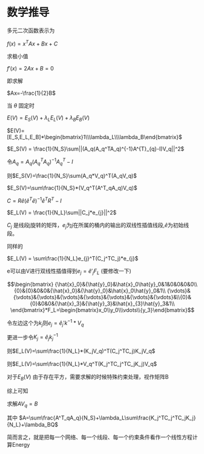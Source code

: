 # 数学推导

多元二次函数表示为

$f(x) = x^TAx+Bx+C$​

求极小值

$f'(x)=2Ax+B=0$

即求解

$Ax=-\frac{1}{2}B$

当 $\theta$ 固定时

$E(V) = E_S(V)+\lambda_LE_L(V) +\lambda_BE_B(V)$

$E(V)=[E_S,E_L,E_B]*\begin{bmatrix}1\\\lambda_L\\\lambda_B\end{bmatrix}$



$E_S(V) = \frac{1}{N_S}\sum||(A_q(A_q^TA_q)^{-1}A^{T}_{q}-I)V_q||^2$

令$A_q=A_q(A_q^TA_q)^{-1}A^{T}_{q}-I$

则$E_S(V)=\frac{1}{N_S}\sum(A_q*V_q)^T(A_qV_q)$

$E_S(V)=\sum\frac{1}{N_S}*(V_q^T(A^T_qA_q)V_q)$

$C = R\hat{e}(\hat{e}^T\hat{e})^{-1}\hat{e}^TR^T-I$

$E_L(V) = \frac{1}{N_L}\sum||C_j*e_{j}||^2$

$C_j$ 是线段j旋转的矩阵，$e_{j}$为$j$在所属的桶内的输出的双线性插值线段,$\hat{e}$为初始线段。

同样的

$E_L(V) = \sum\frac{1}{N_L}e_{j}^T(C_j^TC_j)*e_{j}$

e可以由V进行双线性插值得到$e_j=\hat{e}'_jF_L$ (要修改一下)

$$\begin{bmatrix}
{\hat{x}_0}&{\hat{y}_0}&\hat{x}_0\hat{y}_0&1&0&0&0&0\\
{0}&{0}&0&0&{\hat{x}_0}&{\hat{y}_0}&\hat{x}_0\hat{y}_0&1\\
{\vdots}&{\vdots}&{\vdots}&{\vdots}&{\vdots}&{\vdots}&{\vdots}&{\vdots}&\\{0}&{0}&0&0&{\hat{x}_3}&{\hat{y}_3}&\hat{x}_{3}\hat{y}_3&1\\
\end{bmatrix}*F_L=\begin{bmatrix}x_0\\y_0\\\vdots\\{y_3}\end{bmatrix}$$

令左边这个为$k_j$则$e_j=\hat{e}_j'k^{-1}*V_q$

更进一步令$K_j=\hat{e}_jk_j^{-1}$

则$E_L(V)=\sum\frac{1}{N_L}*(K_jV_q)^T(C_j^TC_j)K_jV_q$​

则$E_L(V)=\sum\frac{1}{N_L}*V_q^T(K_j^TC_j^TC_jK_j)V_q$

对于$E_B(V)$ 由于存在平方，需要求解的时候特殊约束处理，视作矩阵B

综上可知

求解$AV_q=B$

其中 $A=\sum\frac{A^T_qA_q}{N_S}+\lambda_L\sum\frac{K_j^TC_j^TC_jK_j}{N_L}+\lambda_BQ$

简而言之，就是把每一个网络、每一个线段、每一个约束条件看作一个线性方程计算Energy